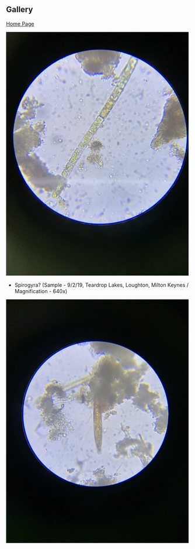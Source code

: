 ## Gallery
[Home Page](index.md) 

<img src="IMG_0308.jpeg" height="666" width="500" >

- Spirogyra? (Sample - 9/2/19, Teardrop Lakes, Loughton, Milton Keynes / Magnification - 640x)

<img src="IMG_0350.jpeg" height="666" width="500">
